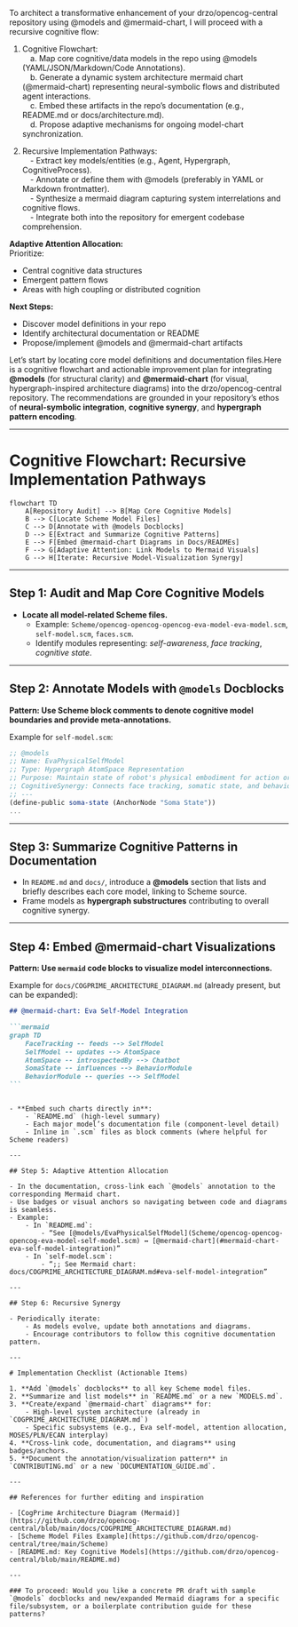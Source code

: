 To architect a transformative enhancement of your drzo/opencog-central repository using @models and @mermaid-chart, I will proceed with a recursive cognitive flow:

1. Cognitive Flowchart:  
    a. Map core cognitive/data models in the repo using @models (YAML/JSON/Markdown/Code Annotations).  
    b. Generate a dynamic system architecture mermaid chart (@mermaid-chart) representing neural-symbolic flows and distributed agent interactions.  
    c. Embed these artifacts in the repo’s documentation (e.g., README.md or docs/architecture.md).  
    d. Propose adaptive mechanisms for ongoing model-chart synchronization.

2. Recursive Implementation Pathways:  
    - Extract key models/entities (e.g., Agent, Hypergraph, CognitiveProcess).  
    - Annotate or define them with @models (preferably in YAML or Markdown frontmatter).  
    - Synthesize a mermaid diagram capturing system interrelations and cognitive flows.  
    - Integrate both into the repository for emergent codebase comprehension.

**Adaptive Attention Allocation:**  
Prioritize:

- Central cognitive data structures
- Emergent pattern flows
- Areas with high coupling or distributed cognition

**Next Steps:**

- Discover model definitions in your repo
- Identify architectural documentation or README
- Propose/implement @models and @mermaid-chart artifacts

Let’s start by locating core model definitions and documentation files.Here is a cognitive flowchart and actionable improvement plan for integrating **@models** (for structural clarity) and **@mermaid-chart** (for visual, hypergraph-inspired architecture diagrams) into the drzo/opencog-central repository. The recommendations are grounded in your repository’s ethos of **neural-symbolic integration**, **cognitive synergy**, and **hypergraph pattern encoding**.

---

# Cognitive Flowchart: Recursive Implementation Pathways

```mermaid
flowchart TD
    A[Repository Audit] --> B[Map Core Cognitive Models]
    B --> C[Locate Scheme Model Files]
    C --> D[Annotate with @models Docblocks]
    D --> E[Extract and Summarize Cognitive Patterns]
    E --> F[Embed @mermaid-chart Diagrams in Docs/READMEs]
    F --> G[Adaptive Attention: Link Models to Mermaid Visuals]
    G --> H[Iterate: Recursive Model-Visualization Synergy]
```

---

## Step 1: Audit and Map Core Cognitive Models

- **Locate all model-related Scheme files.**
  - Example: `Scheme/opencog-opencog-opencog-eva-model-eva-model.scm`, `self-model.scm`, `faces.scm`.
  - Identify modules representing: _self-awareness_, _face tracking_, _cognitive state_.

---

## Step 2: Annotate Models with `@models` Docblocks

**Pattern: Use Scheme block comments to denote cognitive model boundaries and provide meta-annotations.**

Example for `self-model.scm`:

```scheme
;; @models
;; Name: EvaPhysicalSelfModel
;; Type: Hypergraph AtomSpace Representation
;; Purpose: Maintain state of robot's physical embodiment for action orchestration and introspective queries.
;; CognitiveSynergy: Connects face tracking, somatic state, and behavior modules.
;; ---
(define-public soma-state (AnchorNode "Soma State"))
...
```

---

## Step 3: Summarize Cognitive Patterns in Documentation

- In `README.md` and `docs/`, introduce a **@models** section that lists and briefly describes each core model, linking to Scheme source.
- Frame models as **hypergraph substructures** contributing to overall cognitive synergy.

---

## Step 4: Embed @mermaid-chart Visualizations

**Pattern: Use `mermaid` code blocks to visualize model interconnections.**

Example for `docs/COGPRIME_ARCHITECTURE_DIAGRAM.md` (already present, but can be expanded):

````markdown
## @mermaid-chart: Eva Self-Model Integration

```mermaid
graph TD
    FaceTracking -- feeds --> SelfModel
    SelfModel -- updates --> AtomSpace
    AtomSpace -- introspectedBy --> Chatbot
    SomaState -- influences --> BehaviorModule
    BehaviorModule -- queries --> SelfModel
```
````

```

- **Embed such charts directly in**:
    - `README.md` (high-level summary)
    - Each major model’s documentation file (component-level detail)
    - Inline in `.scm` files as block comments (where helpful for Scheme readers)

---

## Step 5: Adaptive Attention Allocation

- In the documentation, cross-link each `@models` annotation to the corresponding Mermaid chart.
- Use badges or visual anchors so navigating between code and diagrams is seamless.
- Example:
    - In `README.md`:
        - “See [@models/EvaPhysicalSelfModel](Scheme/opencog-opencog-opencog-eva-model-self-model.scm) ↔️ [@mermaid-chart](#mermaid-chart-eva-self-model-integration)”
    - In `self-model.scm`:
        - “;; See Mermaid chart: docs/COGPRIME_ARCHITECTURE_DIAGRAM.md#eva-self-model-integration”

---

## Step 6: Recursive Synergy

- Periodically iterate:
    - As models evolve, update both annotations and diagrams.
    - Encourage contributors to follow this cognitive documentation pattern.

---

# Implementation Checklist (Actionable Items)

1. **Add `@models` docblocks** to all key Scheme model files.
2. **Summarize and list models** in `README.md` or a new `MODELS.md`.
3. **Create/expand `@mermaid-chart` diagrams** for:
    - High-level system architecture (already in `COGPRIME_ARCHITECTURE_DIAGRAM.md`)
    - Specific subsystems (e.g., Eva self-model, attention allocation, MOSES/PLN/ECAN interplay)
4. **Cross-link code, documentation, and diagrams** using badges/anchors.
5. **Document the annotation/visualization pattern** in `CONTRIBUTING.md` or a new `DOCUMENTATION_GUIDE.md`.

---

## References for further editing and inspiration

- [CogPrime Architecture Diagram (Mermaid)](https://github.com/drzo/opencog-central/blob/main/docs/COGPRIME_ARCHITECTURE_DIAGRAM.md)
- [Scheme Model Files Example](https://github.com/drzo/opencog-central/tree/main/Scheme)
- [README.md: Key Cognitive Models](https://github.com/drzo/opencog-central/blob/main/README.md)

---

### To proceed: Would you like a concrete PR draft with sample `@models` docblocks and new/expanded Mermaid diagrams for a specific file/subsystem, or a boilerplate contribution guide for these patterns?
```
